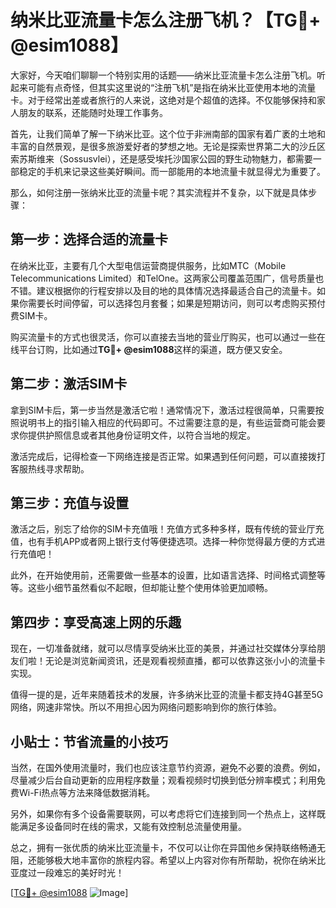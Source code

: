# 纳米比亚流量卡怎么注册飞机？【TG💪+ @esim1088】

大家好，今天咱们聊聊一个特别实用的话题——纳米比亚流量卡怎么注册飞机。听起来可能有点奇怪，但其实这里说的“注册飞机”是指在纳米比亚使用本地的流量卡。对于经常出差或者旅行的人来说，这绝对是个超值的选择。不仅能够保持和家人朋友的联系，还能随时处理工作事务。

首先，让我们简单了解一下纳米比亚。这个位于非洲南部的国家有着广袤的土地和丰富的自然景观，是很多旅游爱好者的梦想之地。无论是探索世界第二大的沙丘区索苏斯维来（Sossusvlei），还是感受埃托沙国家公园的野生动物魅力，都需要一部稳定的手机来记录这些美好瞬间。而一部能用的本地流量卡就显得尤为重要了。

那么，如何注册一张纳米比亚的流量卡呢？其实流程并不复杂，以下就是具体步骤：

## **第一步：选择合适的流量卡**

在纳米比亚，主要有几个大型电信运营商提供服务，比如MTC（Mobile Telecommunications Limited）和TelOne。这两家公司覆盖范围广，信号质量也不错。建议根据你的行程安排以及目的地的具体情况选择最适合自己的流量卡。如果你需要长时间停留，可以选择包月套餐；如果是短期访问，则可以考虑购买预付费SIM卡。

购买流量卡的方式也很灵活，你可以直接去当地的营业厅购买，也可以通过一些在线平台订购，比如通过**TG💪+ @esim1088**这样的渠道，既方便又安全。

## **第二步：激活SIM卡**

拿到SIM卡后，第一步当然是激活它啦！通常情况下，激活过程很简单，只需要按照说明书上的指引输入相应的代码即可。不过需要注意的是，有些运营商可能会要求你提供护照信息或者其他身份证明文件，以符合当地的规定。

激活完成后，记得检查一下网络连接是否正常。如果遇到任何问题，可以直接拨打客服热线寻求帮助。

## **第三步：充值与设置**

激活之后，别忘了给你的SIM卡充值哦！充值方式多种多样，既有传统的营业厅充值，也有手机APP或者网上银行支付等便捷选项。选择一种你觉得最方便的方式进行充值吧！

此外，在开始使用前，还需要做一些基本的设置，比如语言选择、时间格式调整等等。这些小细节虽然看似不起眼，但却能让整个使用体验更加顺畅。

## **第四步：享受高速上网的乐趣**

现在，一切准备就绪，就可以尽情享受纳米比亚的美景，并通过社交媒体分享给朋友们啦！无论是浏览新闻资讯，还是观看视频直播，都可以依靠这张小小的流量卡实现。

值得一提的是，近年来随着技术的发展，许多纳米比亚的流量卡都支持4G甚至5G网络，网速非常快。所以不用担心因为网络问题影响到你的旅行体验。

## **小贴士：节省流量的小技巧**

当然，在国外使用流量时，我们也应该注意节约资源，避免不必要的浪费。例如，尽量减少后台自动更新的应用程序数量；观看视频时切换到低分辨率模式；利用免费Wi-Fi热点等方法来降低数据消耗。

另外，如果你有多个设备需要联网，可以考虑将它们连接到同一个热点上，这样既能满足多设备同时在线的需求，又能有效控制总流量使用量。

总之，拥有一张优质的纳米比亚流量卡，不仅可以让你在异国他乡保持联络畅通无阻，还能够极大地丰富你的旅程内容。希望以上内容对你有所帮助，祝你在纳米比亚度过一段难忘的美好时光！

[[TG💪+ @esim1088](https://t.me/s/esim1088) ![Image](https://i.postimg.cc/4NQfJmqS/Snipaste-2025-05-13-00-14-12.png)]